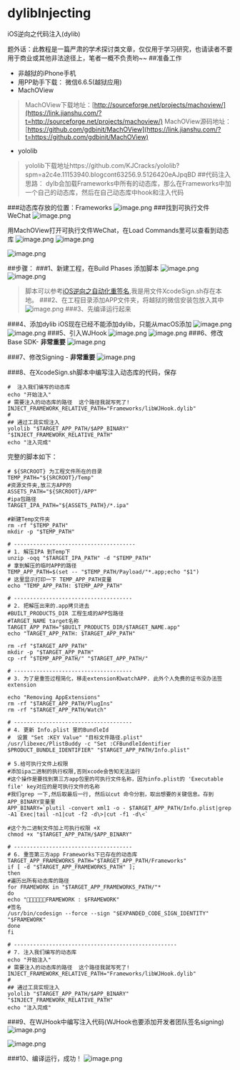 # dylibInjecting
iOS逆向之代码注入(dylib)

题外话：此教程是一篇严肃的学术探讨类文章，仅仅用于学习研究，也请读者不要用于商业或其他非法途径上，笔者一概不负责哟~~
##准备工作
* 非越狱的iPhone手机
* 用PP助手下载： 微信6.6.5(越狱应用)
* MachOView
>MachOView下载地址：[http://sourceforge.net/projects/machoview/](https://link.jianshu.com/?t=http://sourceforge.net/projects/machoview/)
>MachOView源码地址：[https://github.com/gdbinit/MachOView](https://link.jianshu.com/?t=https://github.com/gdbinit/MachOView)
* yololib
>yololib下载地址https://github.com/KJCracks/yololib?spm=a2c4e.11153940.blogcont63256.9.5126420eAJpqBD
##代码注入思路：
dylb会加载Frameworks中所有的动态库，那么在Frameworks中加一个自己的动态库，然后在自己动态库中hook和注入代码

###动态库存放的位置：Frameworks
![image.png](https://upload-images.jianshu.io/upload_images/1013424-161997866a52aec0.png?imageMogr2/auto-orient/strip%7CimageView2/2/w/1240)
###找到可执行文件WeChat
![image.png](https://upload-images.jianshu.io/upload_images/1013424-e4f12b6c6aa5fb93.png?imageMogr2/auto-orient/strip%7CimageView2/2/w/1240)

用MachOView打开可执行文件WeChat，在Load Commands里可以查看到动态库
![image.png](https://upload-images.jianshu.io/upload_images/1013424-2f0d040fe1dfc01e.png?imageMogr2/auto-orient/strip%7CimageView2/2/w/1240)
![image.png](https://upload-images.jianshu.io/upload_images/1013424-35f07623f288ed4c.png?imageMogr2/auto-orient/strip%7CimageView2/2/w/1240)

![image.png](https://upload-images.jianshu.io/upload_images/1013424-3a45631e72661e10.png?imageMogr2/auto-orient/strip%7CimageView2/2/w/1240)

##步骤：
###1、新建工程，在Build Phases 添加脚本
![image.png](https://upload-images.jianshu.io/upload_images/1013424-cac66bb0db55ff6f.png?imageMogr2/auto-orient/strip%7CimageView2/2/w/1240)
![image.png](https://upload-images.jianshu.io/upload_images/1013424-3ebba57cf84bb67d.png?imageMogr2/auto-orient/strip%7CimageView2/2/w/1240)
>脚本可以参考[iOS逆向之自动化重签名](https://www.jianshu.com/p/30c1059879aa),我是用文件XcodeSign.sh存在本地。
###2、在工程目录添加APP文件夹，将越狱的微信安装包放入其中
![image.png](https://upload-images.jianshu.io/upload_images/1013424-f5cb065f4c24931b.png?imageMogr2/auto-orient/strip%7CimageView2/2/w/1240)
###3、先编译运行起来

###4、添加dylib
iOS现在已经不能添加dylib，只能从macOS添加
![image.png](https://upload-images.jianshu.io/upload_images/1013424-13148f3cf395bfd4.png?imageMogr2/auto-orient/strip%7CimageView2/2/w/1240)
![image.png](https://upload-images.jianshu.io/upload_images/1013424-deb80941a5b97dc2.png?imageMogr2/auto-orient/strip%7CimageView2/2/w/1240)
###5、引入WJHook
![image.png](https://upload-images.jianshu.io/upload_images/1013424-bc6aae3e65383023.png?imageMogr2/auto-orient/strip%7CimageView2/2/w/1240)
![image.png](https://upload-images.jianshu.io/upload_images/1013424-ca6a14bfd53f0a8a.png?imageMogr2/auto-orient/strip%7CimageView2/2/w/1240)
###6、修改Base SDK-     **非常重要**
![image.png](https://upload-images.jianshu.io/upload_images/1013424-928ab3d62eb1e88b.png?imageMogr2/auto-orient/strip%7CimageView2/2/w/1240)

###7、修改Signing -     **非常重要**
![image.png](https://upload-images.jianshu.io/upload_images/1013424-72ebae7687d6cda3.png?imageMogr2/auto-orient/strip%7CimageView2/2/w/1240)

###8、在XcodeSign.sh脚本中编写注入动态库的代码，保存
```
#  注入我们编写的动态库
echo "开始注入"
# 需要注入的动态库的路径  这个路径我就写死了!
INJECT_FRAMEWORK_RELATIVE_PATH="Frameworks/libWJHook.dylib"
#
## 通过工具实现注入
yololib "$TARGET_APP_PATH/$APP_BINARY" "$INJECT_FRAMEWORK_RELATIVE_PATH"
echo "注入完成"
```
完整的脚本如下：
```
# ${SRCROOT} 为工程文件所在的目录
TEMP_PATH="${SRCROOT}/Temp"
#资源文件夹,放三方APP的
ASSETS_PATH="${SRCROOT}/APP"
#ipa包路径
TARGET_IPA_PATH="${ASSETS_PATH}/*.ipa"

#新建Temp文件夹
rm -rf "$TEMP_PATH"
mkdir -p "$TEMP_PATH"

# --------------------------------------
# 1. 解压IPA 到Temp下
unzip -oqq "$TARGET_IPA_PATH" -d "$TEMP_PATH"
# 拿到解压的临时APP的路径
TEMP_APP_PATH=$(set -- "$TEMP_PATH/Payload/"*.app;echo "$1")
# 这里显示打印一下 TEMP_APP_PATH变量
echo "TEMP_APP_PATH: $TEMP_APP_PATH"

# -------------------------------------
# 2. 把解压出来的.app拷贝进去
#BUILT_PRODUCTS_DIR 工程生成的APP包路径
#TARGET_NAME target名称
TARGET_APP_PATH="$BUILT_PRODUCTS_DIR/$TARGET_NAME.app"
echo "TARGET_APP_PATH: $TARGET_APP_PATH"

rm -rf "$TARGET_APP_PATH"
mkdir -p "$TARGET_APP_PATH"
cp -rf "$TEMP_APP_PATH/" "$TARGET_APP_PATH/"

# -------------------------------------
# 3. 为了是重签过程简化，移走extension和watchAPP. 此外个人免费的证书没办法签extension

echo "Removing AppExtensions"
rm -rf "$TARGET_APP_PATH/PlugIns"
rm -rf "$TARGET_APP_PATH/Watch"

# -------------------------------------
# 4. 更新 Info.plist 里的BundleId
#  设置 "Set :KEY Value" "目标文件路径.plist"
/usr/libexec/PlistBuddy -c "Set :CFBundleIdentifier $PRODUCT_BUNDLE_IDENTIFIER" "$TARGET_APP_PATH/Info.plist"

# 5.给可执行文件上权限
#添加ipa二进制的执行权限,否则xcode会告知无法运行
#这个操作是要找到第三方app包里的可执行文件名称，因为info.plist的 'Executable file' key对应的是可执行文件的名称
#我们grep 一下,然后取最后一行, 然后以cut 命令分割，取出想要的关键信息。存到APP_BINARY变量里
APP_BINARY=`plutil -convert xml1 -o - $TARGET_APP_PATH/Info.plist|grep -A1 Exec|tail -n1|cut -f2 -d\>|cut -f1 -d\<`

#这个为二进制文件加上可执行权限 +X
chmod +x "$TARGET_APP_PATH/$APP_BINARY"

# -------------------------------------
# 6. 重签第三方app Frameworks下已存在的动态库
TARGET_APP_FRAMEWORKS_PATH="$TARGET_APP_PATH/Frameworks"
if [ -d "$TARGET_APP_FRAMEWORKS_PATH" ];
then
#遍历出所有动态库的路径
for FRAMEWORK in "$TARGET_APP_FRAMEWORKS_PATH/"*
do
echo "🍺🍺🍺🍺🍺🍺FRAMEWORK : $FRAMEWORK"
#签名
/usr/bin/codesign --force --sign "$EXPANDED_CODE_SIGN_IDENTITY" "$FRAMEWORK"
done
fi

# ---------------------------------------------------
# 7. 注入我们编写的动态库
echo "开始注入"
# 需要注入的动态库的路径  这个路径我就写死了!
INJECT_FRAMEWORK_RELATIVE_PATH="Frameworks/libWJHook.dylib"
#
## 通过工具实现注入
yololib "$TARGET_APP_PATH/$APP_BINARY" "$INJECT_FRAMEWORK_RELATIVE_PATH"
echo "注入完成"
```
###9、在WJHook中编写注入代码(WJHook也要添加开发者团队签名signing)
![image.png](https://upload-images.jianshu.io/upload_images/1013424-f30273fdc8d0adfb.png?imageMogr2/auto-orient/strip%7CimageView2/2/w/1240)

![image.png](https://upload-images.jianshu.io/upload_images/1013424-bba43ab31ab79c78.png?imageMogr2/auto-orient/strip%7CimageView2/2/w/1240)

###10、编译运行，成功！
![image.png](https://upload-images.jianshu.io/upload_images/1013424-e4f167bee625fced.png?imageMogr2/auto-orient/strip%7CimageView2/2/w/1240)

